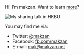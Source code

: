 Hi! I’m makzan. Want to learn [more]?

![My sharing talk in HKBU](/images/hkbu-sharing.jpg "My sharing talk in HKBU. Photo credit: Dick Chan.")

You may find me via:

- Twitter: [@makzan]
- Facebook: [fb.com/makzan][fb]
- E-mail: [mak@makzan.net][email]


[@makzan]: https://twitter.com/intent/tweet?screen_name=makzan
[fb]: http://fb.com/makzan
[email]: mailto:mak@makzan.net
[more]: /about/ "About Makzan"